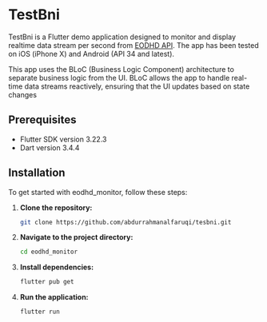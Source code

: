 # TestBni

TestBni is a Flutter demo application designed to monitor and display realtime data stream per second from [EODHD API](https://eodhd.com/financial-apis/new-real-time-data-api-websockets). The app has been tested on iOS (iPhone X) and Android (API 34 and latest).

This app uses the BLoC (Business Logic Component) architecture to separate business logic from the UI. BLoC allows the app to handle real-time data streams reactively, ensuring that the UI updates based on state changes

## Prerequisites
 - Flutter SDK version 3.22.3
 - Dart version 3.4.4

## Installation

To get started with eodhd_monitor, follow these steps:

1. **Clone the repository:**
    ```sh
    git clone https://github.com/abdurrahmanalfaruqi/tesbni.git
    ```
2. **Navigate to the project directory:**
    ```sh
    cd eodhd_monitor
    ```
3. **Install dependencies:**
    ```sh
    flutter pub get
    ```
4. **Run the application:**
    ```sh
    flutter run
    ```
